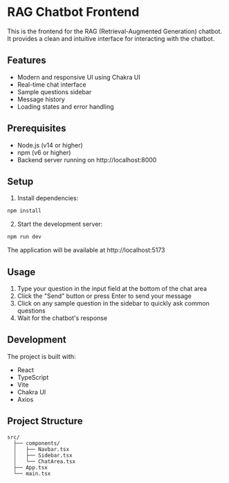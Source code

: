 # RAG Chatbot Frontend

This is the frontend for the RAG (Retrieval-Augmented Generation) chatbot. It provides a clean and intuitive interface for interacting with the chatbot.

## Features

- Modern and responsive UI using Chakra UI
- Real-time chat interface
- Sample questions sidebar
- Message history
- Loading states and error handling

## Prerequisites

- Node.js (v14 or higher)
- npm (v6 or higher)
- Backend server running on http://localhost:8000

## Setup

1. Install dependencies:
```bash
npm install
```

2. Start the development server:
```bash
npm run dev
```

The application will be available at http://localhost:5173

## Usage

1. Type your question in the input field at the bottom of the chat area
2. Click the "Send" button or press Enter to send your message
3. Click on any sample question in the sidebar to quickly ask common questions
4. Wait for the chatbot's response

## Development

The project is built with:
- React
- TypeScript
- Vite
- Chakra UI
- Axios

## Project Structure

```
src/
  ├── components/
  │   ├── Navbar.tsx
  │   ├── Sidebar.tsx
  │   └── ChatArea.tsx
  ├── App.tsx
  └── main.tsx
``` 